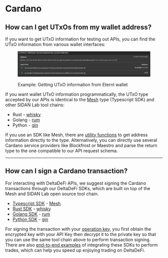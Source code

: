 # Cardano

## How can I get UTxOs from my wallet address?

If you want to get UTxO information for testing out APIs, you can find the UTxO information from various wallet interfaces:

<figure><img src="../.gitbook/assets/image (1).png" alt=""><figcaption><p>Example: Getting UTxO information from Eternl wallet</p></figcaption></figure>

If you want wallet UTxO information programmatically, the UTxO type accepted by our APIs is identical to the [Mesh](https://meshjs.dev/) type (Typescript SDK) and other SIDAN Lab tool chains:

* Rust - [whisky](https://github.com/sidan-lab/whisky)
* Golang - [rum](https://github.com/sidan-lab/rum)
* Python - [gin](https://github.com/sidan-lab/gin)



If you use an SDK like Mesh, there are [utility functions](https://meshjs.dev/providers/blockfrost#fetchAddressUtxos) to get address information directly to the type. Alternatively, you can directly use several Cardano service providers like Blockfrost or Maestro and parse the return type to the one compatible to our API request schema.

***

## How can I sign a Cardano transaction?

For interacting with DeltaDeFi APIs, we suggest signing the Cardano transactions through our DeltaDeFi SDKs, which are built on top of the Mesh and SIDAN Lab open source tool chain.

* [Typescript SDK](https://github.com/deltadefi-protocol/typescript-sdk) - [Mesh](https://meshjs.dev/)
* [Rust SDK](https://github.com/deltadefi-protocol/rust-sdk) - [whisky](https://github.com/sidan-lab/whisky)
* [Golang SDK](https://github.com/deltadefi-protocol/go-sdk) - [rum](https://github.com/sidan-lab/rum)
* [Python SDK](https://github.com/deltadefi-protocol/python-sdk) - [gin](https://github.com/sidan-lab/gin)

For signing the transaction with your [operation key](../about/learn/architecture/account.md), you first obtain the encrypted key with your API Key then decrypt it to the private key so that you can use the same tool chain above to perform transaction signing. There are also [end-to-end examples](https://github.com/deltadefi-protocol/sdks-demo) of integrating these SDKs to perform trades, which can help you speed up enjoying trading on DeltaDeFi.
